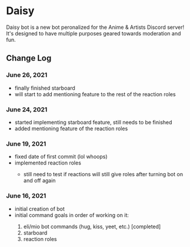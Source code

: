 <h1>Daisy</h1>
<p>Daisy bot is a new bot peronalized for the Anime & Artists Discord server! It's designed to have multiple purposes geared towards moderation and fun.</p>
<h2>Change Log</h2>
<h3>June 26, 2021</h3>
  <p>
  <ul>
  <li>finally finished starboard
  <li>will start to add mentioning feature to the rest of the reaction roles</li>
  </ul>
  </p>

<h3>June 24, 2021</h3>
  <p>
    <ul>
      <li>started implementing starboard feature, still needs to be finished</li>
      <li>added mentioning feature of the reaction roles
    </ul>
  </p>
<h3>June 19, 2021</h3>
  <p>
    <ul>
      <li>fixed date of first commit (lol whoops)
      <li>implemented reaction roles</li>
        <ul><li>still need to test if reactions will still give roles after turning bot on and off again</li></ul>
    </ul>
  </p>

<h3>June 16, 2021</h3>
  <p>
    <ul>
      <li>initial creation of bot</li>
      <li>initial command goals in order of working on it:</li>
      <ol>
        <li>eli/mio bot commands (hug, kiss, yeet, etc.) [completed]</li>
        <li>starboard</li>
        <li>reaction roles</li>
      </ol>
    </ul>
  </p>
